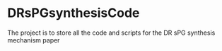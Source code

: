 # DRsPGsynthesisCode
The project is to store all the code and scripts for the DR sPG synthesis mechanism paper
